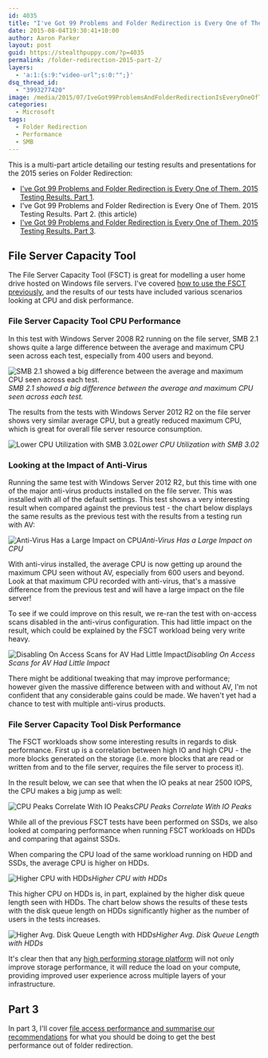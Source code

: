 ```yaml
---
id: 4035
title: "I've Got 99 Problems and Folder Redirection is Every One of Them. 2015 Testing Results. Part 2."
date: 2015-08-04T19:30:41+10:00
author: Aaron Parker
layout: post
guid: https://stealthpuppy.com/?p=4035
permalink: /folder-redirection-2015-part-2/
layers:
  - 'a:1:{s:9:"video-url";s:0:"";}'
dsq_thread_id:
  - "3993277420"
image: /media/2015/07/IveGot99ProblemsAndFolderRedirectionIsEveryOneOfThem.png
categories:
  - Microsoft
tags:
  - Folder Redirection
  - Performance
  - SMB
---
```

This is a multi-part article detailing our testing results and presentations for the 2015 series on Folder Redirection:

  * [I've Got 99 Problems and Folder Redirection is Every One of Them. 2015 Testing Results. Part 1](https://stealthpuppy.com/folder-redirection-2015-part-1/).
  * I've Got 99 Problems and Folder Redirection is Every One of Them. 2015 Testing Results. Part 2. (this article)
  * [I've Got 99 Problems and Folder Redirection is Every One of Them. 2015 Testing Results. Part 3](https://stealthpuppy.com/folder-redirection-2015-part-3/).

## File Server Capacity Tool

The File Server Capacity Tool (FSCT) is great for modelling a user home drive hosted on Windows file servers. I've covered [how to use the FSCT previously](https://stealthpuppy.com/replicate-2015-folder-redirection-test/), and the results of our tests have included various scenarios looking at CPU and disk performance.

### File Server Capacity Tool CPU Performance

In this test with Windows Server 2008 R2 running on the file server, SMB 2.1 shows quite a large difference between the average and maximum CPU seen across each test, especially from 400 users and beyond.

![SMB 2.1 showed a big difference between the average and maximum CPU seen across each test.](https://stealthpuppy.com/media/2015/08/FSCT-SMB21-CPU.png)*SMB 2.1 showed a big difference between the average and maximum CPU seen across each test.*

The results from the tests with Windows Server 2012 R2 on the file server shows very similar average CPU, but a greatly reduced maximum CPU, which is great for overall file server resource consumption.

![Lower CPU Utilization with SMB 3.02](https://stealthpuppy.com/media/2015/08/FSCT-SMB3-CPU.png)*Lower CPU Utilization with SMB 3.02*

### Looking at the Impact of Anti-Virus

Running the same test with Windows Server 2012 R2, but this time with one of the major anti-virus products installed on the file server. This was installed with all of the default settings. This test shows a very interesting result when compared against the previous test - the chart below displays the same results as the previous test with the results from a testing run with AV:

![Anti-Virus Has a Large Impact on CPU](https://stealthpuppy.com/media/2015/08/FSCT-SMB3-CPUwithAV.png)*Anti-Virus Has a Large Impact on CPU*

With anti-virus installed, the average CPU is now getting up around the maximum CPU seen without AV, especially from 600 users and beyond. Look at that maximum CPU recorded with anti-virus, that's a massive difference from the previous test and will have a large impact on the file server!

To see if we could improve on this result, we re-ran the test with on-access scans disabled in the anti-virus configuration. This had little impact on the result, which could be explained by the FSCT workload being very write heavy.

![Disabling On Access Scans for AV Had Little Impact](https://stealthpuppy.com/media/2015/08/OnAccessScans.png)*Disabling On Access Scans for AV Had Little Impact*

There might be additional tweaking that may improve performance; however given the massive difference between with and without AV, I'm not confident that any considerable gains could be made. We haven't yet had a chance to test with multiple anti-virus products.

### File Server Capacity Tool Disk Performance

The FSCT workloads show some interesting results in regards to disk performance. First up is a correlation between high IO and high CPU - the more blocks generated on the storage (i.e. more blocks that are read or written from and to the file server, requires the file server to process it).

In the result below, we can see that when the IO peaks at near 2500 IOPS, the CPU makes a big jump as well:

![CPU Peaks Correlate With IO Peaks](https://stealthpuppy.com/media/2015/08/DiskIO-CorrelateCPU.png)*CPU Peaks Correlate With IO Peaks*

While all of the previous FSCT tests have been performed on SSDs, we also looked at comparing performance when running FSCT workloads on HDDs and comparing that against SSDs.

When comparing the CPU load of the same workload running on HDD and SSDs, the average CPU is higher on HDDs.

![Higher CPU with HDDs](https://stealthpuppy.com/media/2015/08/FSCT-HDDs.png)*Higher CPU with HDDs*

This higher CPU on HDDs is, in part, explained by the higher disk queue length seen with HDDs. The chart below shows the results of these tests with the disk queue length on HDDs significantly higher as the number of users in the tests increases.

![Higher Avg. Disk Queue Length with HDDs](https://stealthpuppy.com/media/2015/08/FSCT-SSDs.png)*Higher Avg. Disk Queue Length with HDDs*

It's clear then that any [high performing storage platform](http://www.atlantiscomputing.com/hyperscale) will not only improve storage performance, it will reduce the load on your compute, providing improved user experience across multiple layers of your infrastructure.

## Part 3

In part 3, I'll cover [file access performance and summarise our recommendations](https://stealthpuppy.com/folder-redirection-2015-part-3) for what you should be doing to get the best performance out of folder redirection.
